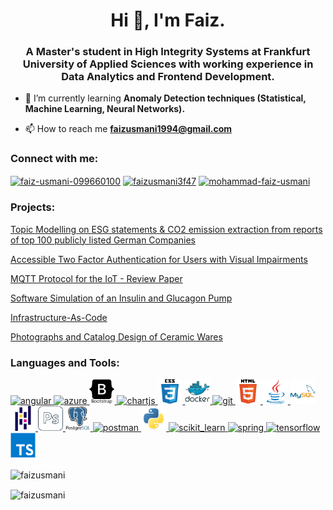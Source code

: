 <h1 align="center">Hi 👋, I'm Faiz.</h1>
<h3 align="center">A Master's student in High Integrity Systems at Frankfurt University of Applied Sciences with working experience in Data Analytics and Frontend Development.</h3>

- 🌱 I’m currently learning **Anomaly Detection techniques (Statistical, Machine Learning, Neural Networks).**

- 📫 How to reach me **faizusmani1994@gmail.com**

<h3 align="left">Connect with me:</h3>
<p align="left">
<a href="https://linkedin.com/in/faiz-usmani-099660100" target="blank"><img align="center" src="https://raw.githubusercontent.com/rahuldkjain/github-profile-readme-generator/master/src/images/icons/Social/linked-in-alt.svg" alt="faiz-usmani-099660100" height="30" width="40" /></a>
<a href="https://www.behance.net/faizusmani3f47" target="blank"><img align="center" src="https://raw.githubusercontent.com/rahuldkjain/github-profile-readme-generator/master/src/images/icons/Social/behance.svg" alt="faizusmani3f47" height="30" width="40" /></a>
<a href="/https://www.researchgate.net/profile/mohammad-faiz-usmani/publications" target="blank"><img align="center" src="https://upload.wikimedia.org/wikipedia/commons/5/5e/ResearchGate_icon_SVG.svg" alt="mohammad-faiz-usmani" height="30" width="40" /></a>
</p>

<h3 align="left">Projects:</h3>
<p align="left">
<a href="https://www.researchgate.net/publication/373641174_Topic_Modelling_on_ESG_statements_and_CO2_emission_value_extraction_from_reports_of_top_100_publicly_listed_German_Companies" target="_blank">Topic Modelling on ESG statements & CO2 emission extraction from reports of top 100 publicly listed German Companies</a>
</p>
<p align="left">
<a href="https://www.researchgate.net/publication/373640875_Accessible_Two_Factor_Authentication_for_Users_with_Visual_Impairments" target="_blank">Accessible Two Factor Authentication for Users with Visual Impairments</a>
</p>
<p align="left">
<a href="https://www.researchgate.net/publication/373640610_MQTT_Protocol_for_the_IoT_-_Review_Paper" target="_blank">MQTT Protocol for the IoT - Review Paper</a>
</p>
<p align="left">
<a href="https://github.com/faizusmani/SCS-Simulation-of-Insulin-Pump" target="_blank">Software Simulation of an Insulin and Glucagon Pump</a>
</p>
<p align="left">
<a href="https://github.com/faizusmani/Infrastructure-As-Code" target="_blank">Infrastructure-As-Code</a>
</p>
<p align="left">
<a href="https://www.behance.net/gallery/179217747/Metro-Ceramics-(Photographs-and-Catalog-Design)" target="_blank">Photographs and Catalog Design of Ceramic Wares</a>
</p>
<h3 align="left">Languages and Tools:</h3>
<p align="left"> <a href="https://angular.io" target="_blank" rel="noreferrer"> <img src="https://angular.io/assets/images/logos/angular/angular.svg" alt="angular" width="40" height="40"/> </a> <a href="https://azure.microsoft.com/en-in/" target="_blank" rel="noreferrer"> <img src="https://www.vectorlogo.zone/logos/microsoft_azure/microsoft_azure-icon.svg" alt="azure" width="40" height="40"/> </a> <a href="https://getbootstrap.com" target="_blank" rel="noreferrer"> <img src="https://raw.githubusercontent.com/devicons/devicon/master/icons/bootstrap/bootstrap-plain-wordmark.svg" alt="bootstrap" width="40" height="40"/> </a> <a href="https://www.chartjs.org" target="_blank" rel="noreferrer"> <img src="https://www.chartjs.org/media/logo-title.svg" alt="chartjs" width="40" height="40"/> </a> <a href="https://www.w3schools.com/css/" target="_blank" rel="noreferrer"> <img src="https://raw.githubusercontent.com/devicons/devicon/master/icons/css3/css3-original-wordmark.svg" alt="css3" width="40" height="40"/> </a> <a href="https://www.docker.com/" target="_blank" rel="noreferrer"> <img src="https://raw.githubusercontent.com/devicons/devicon/master/icons/docker/docker-original-wordmark.svg" alt="docker" width="40" height="40"/> </a> <a href="https://git-scm.com/" target="_blank" rel="noreferrer"> <img src="https://www.vectorlogo.zone/logos/git-scm/git-scm-icon.svg" alt="git" width="40" height="40"/> </a> <a href="https://www.w3.org/html/" target="_blank" rel="noreferrer"> <img src="https://raw.githubusercontent.com/devicons/devicon/master/icons/html5/html5-original-wordmark.svg" alt="html5" width="40" height="40"/> </a> <a href="https://www.java.com" target="_blank" rel="noreferrer"> <img src="https://raw.githubusercontent.com/devicons/devicon/master/icons/java/java-original.svg" alt="java" width="40" height="40"/> </a> <a href="https://www.mysql.com/" target="_blank" rel="noreferrer"> <img src="https://raw.githubusercontent.com/devicons/devicon/master/icons/mysql/mysql-original-wordmark.svg" alt="mysql" width="40" height="40"/> </a> <a href="https://pandas.pydata.org/" target="_blank" rel="noreferrer"> <img src="https://raw.githubusercontent.com/devicons/devicon/2ae2a900d2f041da66e950e4d48052658d850630/icons/pandas/pandas-original.svg" alt="pandas" width="40" height="40"/> </a> <a href="https://www.photoshop.com/en" target="_blank" rel="noreferrer"> <img src="https://raw.githubusercontent.com/devicons/devicon/master/icons/photoshop/photoshop-line.svg" alt="photoshop" width="40" height="40"/> </a> <a href="https://www.postgresql.org" target="_blank" rel="noreferrer"> <img src="https://raw.githubusercontent.com/devicons/devicon/master/icons/postgresql/postgresql-original-wordmark.svg" alt="postgresql" width="40" height="40"/> </a> <a href="https://postman.com" target="_blank" rel="noreferrer"> <img src="https://www.vectorlogo.zone/logos/getpostman/getpostman-icon.svg" alt="postman" width="40" height="40"/> </a> <a href="https://www.python.org" target="_blank" rel="noreferrer"> <img src="https://raw.githubusercontent.com/devicons/devicon/master/icons/python/python-original.svg" alt="python" width="40" height="40"/> </a> <a href="https://scikit-learn.org/" target="_blank" rel="noreferrer"> <img src="https://upload.wikimedia.org/wikipedia/commons/0/05/Scikit_learn_logo_small.svg" alt="scikit_learn" width="40" height="40"/> </a> <a href="https://spring.io/" target="_blank" rel="noreferrer"> <img src="https://www.vectorlogo.zone/logos/springio/springio-icon.svg" alt="spring" width="40" height="40"/> </a> <a href="https://www.tensorflow.org" target="_blank" rel="noreferrer"> <img src="https://www.vectorlogo.zone/logos/tensorflow/tensorflow-icon.svg" alt="tensorflow" width="40" height="40"/> </a> <a href="https://www.typescriptlang.org/" target="_blank" rel="noreferrer"> <img src="https://raw.githubusercontent.com/devicons/devicon/master/icons/typescript/typescript-original.svg" alt="typescript" width="40" height="40"/> </a> </p>

<p><img align="center" src="https://github-readme-stats.vercel.app/api/top-langs?username=faizusmani&show_icons=true&locale=en&layout=compact" alt="faizusmani" /></p>

<p><img align="center" src="https://github-readme-streak-stats.herokuapp.com/?user=faizusmani&" alt="faizusmani" /></p>
